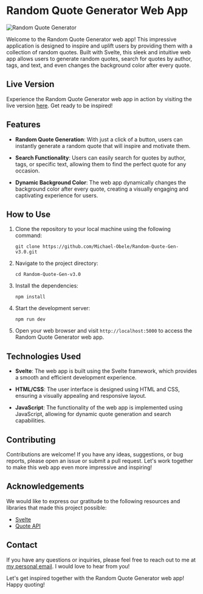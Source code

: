 # Random Quote Generator Web App

![Random Quote Generator](https://example.com/random-quote-generator.png)

Welcome to the Random Quote Generator web app! This impressive application is designed to inspire and uplift users by providing them with a collection of random quotes. Built with Svelte, this sleek and intuitive web app allows users to generate random quotes, search for quotes by author, tags, and text, and even changes the background color after every quote.

## Live Version
Experience the Random Quote Generator web app in action by visiting the live version [here](https://quote-app-v3.netlify.app/). Get ready to be inspired!

## Features

- **Random Quote Generation**: With just a click of a button, users can instantly generate a random quote that will inspire and motivate them.

- **Search Functionality**: Users can easily search for quotes by author, tags, or specific text, allowing them to find the perfect quote for any occasion.

- **Dynamic Background Color**: The web app dynamically changes the background color after every quote, creating a visually engaging and captivating experience for users.

## How to Use

1. Clone the repository to your local machine using the following command:

   ```
   git clone https://github.com/Michael-Obele/Random-Quote-Gen-v3.0.git
   ```

2. Navigate to the project directory:

   ```
   cd Random-Quote-Gen-v3.0
   ```

3. Install the dependencies:

   ```
   npm install
   ```

4. Start the development server:

   ```
   npm run dev
   ```

5. Open your web browser and visit `http://localhost:5000` to access the Random Quote Generator web app.

## Technologies Used

- **Svelte**: The web app is built using the Svelte framework, which provides a smooth and efficient development experience.

- **HTML/CSS**: The user interface is designed using HTML and CSS, ensuring a visually appealing and responsive layout.

- **JavaScript**: The functionality of the web app is implemented using JavaScript, allowing for dynamic quote generation and search capabilities.

## Contributing

Contributions are welcome! If you have any ideas, suggestions, or bug reports, please open an issue or submit a pull request. Let's work together to make this web app even more impressive and inspiring!

## Acknowledgements

We would like to express our gratitude to the following resources and libraries that made this project possible:

- [Svelte](https://svelte.dev/)
- [Quote API](https://api.quotable.io)

## Contact

If you have any questions or inquiries, please feel free to reach out to me at [my personal email](mailto:amachree9630@gmail.com). I would love to hear from you!

Let's get inspired together with the Random Quote Generator web app! Happy quoting!
